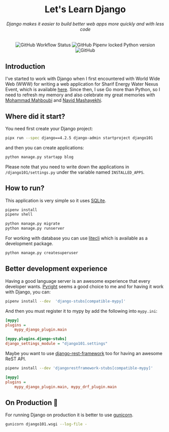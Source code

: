 <h1 align="center">Let's Learn Django</h1>

<h6 align="center">Django makes it easier to build better web apps more quickly and with less code</h6>

<p align="center">
  <img src="https://img.shields.io/github/actions/workflow/status/1995parham-learning/django101/test.yaml?label=ci&logo=github&style=for-the-badge&branch=main" alt="GitHub Workflow Status">
  <img alt="GitHub Pipenv locked Python version" src="https://img.shields.io/github/pipenv/locked/python-version/1995parham-learning/django101?logo=python&style=for-the-badge">
  <img alt="GitHub" src="https://img.shields.io/github/license/1995parham-learning/django101?logo=gnu&style=for-the-badge">
</p>

## Introduction

I've started to work with Django when I first encountered with World Wide Web (WWW) for writing a web application for Sharif Energy Water Nexus Event, which is available [here](https://github.com/Panamo/EnerWat).
Since then, I use Go more than Python, so I need to refresh my memory and also celebrate my great memories with [Mohammad Mahboubi](https://github.com/mrma95) and [Navid Mashayekhi](https://github.com/navidmsk).

## Where did it start?

You need first create your Django project:

```bash
pipx run --spec django==4.2.5 django-admin startproject django101
```

and then you can create applications:

```bash
python manage.py startapp blog
```

Please note that you need to write down the applications in `/django101/settings.py`
under the variable named `INSTALLED_APPS`.

## How to run?

This application is very simple so it uses [SQLite](https://www.sqlite.org/index.html).

```bash
pipenv install
pipenv shell
```

```bash
python manage.py migrate
python manage.py runserver
```

For working with database you can use [litecli](https://github.com/dbcli/litecli) which is available as a development package.

```bash
python manage.py createsuperuser
```

## Better development experience

Having a good language server is an awesome experience that every developer wants.
[Pyright](https://github.com/microsoft/pyright) seems a good choice to me and for having it work with Django, you can:

```bash
pipenv install --dev  'django-stubs[compatible-mypy]'
```

And then you must register it to mypy by add the following into `mypy.ini`:

```ini
[mypy]
plugins =
    mypy_django_plugin.main

[mypy.plugins.django-stubs]
django_settings_module = "django101.settings"
```

Maybe you want to use [django-rest-framework](https://www.django-rest-framework.org/) too for having an awesome ReST API.

```bash
pipenv install --dev 'djangorestframework-stubs[compatible-mypy]'
```

```ini
[mypy]
plugins =
    mypy_django_plugin.main, mypy_drf_plugin.main
```

## On Production 🚀

For running Django on production it is better to use [gunicorn](https://gunicorn.org/).

```bash
gunicorn django101.wsgi --log-file -
```
